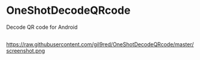 # OneShotDecodeQRcode
Decode QR code for Android

##
https://raw.githubusercontent.com/gil9red/OneShotDecodeQRcode/master/screenshot.png